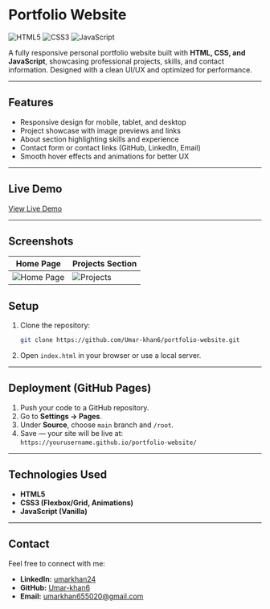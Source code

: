 # Portfolio Website

![HTML5](https://img.shields.io/badge/HTML5-E34F26?style=for-the-badge&logo=html5&logoColor=white)
![CSS3](https://img.shields.io/badge/CSS3-1572B6?style=for-the-badge&logo=css3&logoColor=white)
![JavaScript](https://img.shields.io/badge/JavaScript-F7DF1E?style=for-the-badge&logo=javascript&logoColor=black)

A fully responsive personal portfolio website built with **HTML, CSS, and JavaScript**, showcasing professional projects, skills, and contact information. Designed with a clean UI/UX and optimized for performance.

---

## Features

- Responsive design for mobile, tablet, and desktop
- Project showcase with image previews and links
- About section highlighting skills and experience
- Contact form or contact links (GitHub, LinkedIn, Email)
- Smooth hover effects and animations for better UX

---

## Live Demo

[View Live Demo]([https://your-portfolio-link.com](https://umarkhann.netlify.app/))

---

## Screenshots

| Home Page                          | Projects Section                      |
| ---------------------------------- | ------------------------------------- |
| ![Home Page](screenshots/home.png) | ![Projects](screenshots/projects.png) |



## Setup

1. Clone the repository:

   ```bash
   git clone https://github.com/Umar-khan6/portfolio-website.git
   ```

2. Open `index.html` in your browser or use a local server.

---

## Deployment (GitHub Pages)

1. Push your code to a GitHub repository.
2. Go to **Settings → Pages**.
3. Under **Source**, choose `main` branch and `/root`.
4. Save — your site will be live at:  
   `https://yourusername.github.io/portfolio-website/`

---

## Technologies Used

- **HTML5**
- **CSS3 (Flexbox/Grid, Animations)**
- **JavaScript (Vanilla)**

---

## Contact

Feel free to connect with me:


- **LinkedIn:** [umarkhan24](https://linkedin.com/in/umarkhan42)
- **GitHub:** [Umar-khan6](https://github.com/Umar-khan6)
- **Email:** umarkhan655020@gmail.com
